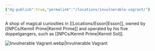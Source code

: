 ```yaml
---
{"dg-publish":true,"permalink":"/locations/invulnerable-vagrant/"}
---
```


A shop of magical curiosities in [[Locations/Esson\|Esson]], owned by [[NPCs/Kermit Prime\|Kermit Prime]] and operated by his five doppelgangers, such as [[NPCs/Kermit Prime\|Kermit Sol]].

![Invulnerable Vagrant.webp|Invulnerable Vagrant](/img/user/Assets/Invulnerable%20Vagrant.webp)
